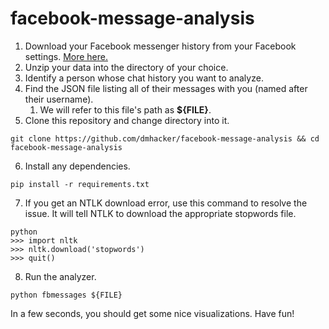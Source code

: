 # facebook-message-analysis

1. Download your Facebook messenger history from your Facebook settings. 
[More here.](https://webapps.stackexchange.com/questions/27640/how-can-i-download-all-messages-from-facebook)
2. Unzip your data into the directory of your choice.
3. Identify a person whose chat history you want to analyze.
4. Find the JSON file listing all of their messages with you (named after their username).
    1. We will refer to this file's path as **${FILE}**.
5. Clone this repository and change directory into it.
```
git clone https://github.com/dmhacker/facebook-message-analysis && cd facebook-message-analysis
```
6. Install any dependencies.
```
pip install -r requirements.txt
```
7. If you get an NTLK download error, use this command to resolve the issue. 
It will tell NTLK to download the appropriate stopwords file.
```
python
>>> import nltk
>>> nltk.download('stopwords')
>>> quit()
```
8. Run the analyzer.
```
python fbmessages ${FILE}
```

In a few seconds, you should get some nice visualizations. Have fun!
